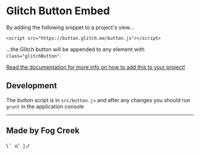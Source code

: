 Glitch Button Embed
=========================

By adding the following snippet to a project's view...

`<script src="https://button.glitch.me/button.js"></script>`

...the Glitch button will be appended to any element with `class="glitchButton"`.

[Read the documentation for more info on how to add this to your project!](https://button.glitch.me)

## Development

The button script is in `src/button.js` and after any changes you should run `grunt` in the application console

---


Made by Fog Creek
-----------------

\ ゜o゜)ノ
